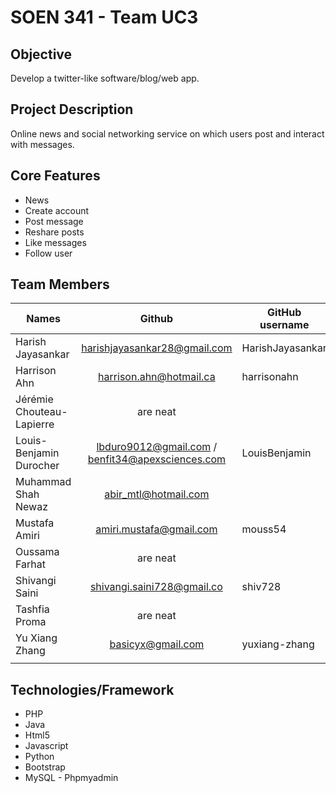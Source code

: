

# SOEN 341 - Team UC3

## Objective

Develop a twitter-like software/blog/web app.

## Project Description

Online news and social networking service on which users post and interact with messages.

## Core Features

* News
* Create account
* Post message
* Reshare posts
* Like messages
* Follow user

## Team Members

| Names                     | Github                                           | GitHub username |
| -------------             | :-------------:                                  | --------        |
| Harish Jayasankar         | harishjayasankar28@gmail.com                     | HarishJayasankar|
| Harrison Ahn              | harrison.ahn@hotmail.ca                          | harrisonahn     |
| Jérémie Chouteau-Lapierre | are neat                                         |                 |
| Louis-Benjamin Durocher   | lbduro9012@gmail.com / benfit34@apexsciences.com | LouisBenjamin   |
| Muhammad Shah Newaz       | abir_mtl@hotmail.com                             |                 |
| Mustafa Amiri             | amiri.mustafa@gmail.com                          |   mouss54       |
| Oussama Farhat            | are neat                                         |                 |
| Shivangi Saini            | shivangi.saini728@gmail.co                       | shiv728         |
| Tashfia Proma             | are neat                                         |                 |
| Yu Xiang Zhang            | basicyx@gmail.com                                | yuxiang-zhang   |
|                           |                                                  |                 |


## Technologies/Framework

* PHP
* Java
* Html5
* Javascript
* Python
* Bootstrap
* MySQL - Phpmyadmin
